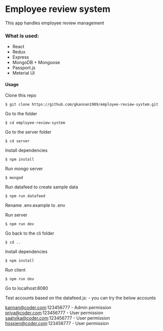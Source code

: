 # Employee review system
This app handles employee review management </br>

### What is used:
- React 
- Redux
- Express
- MongoDB + Mongoose
- Passport.js
- Meterial UI

#### Usage 
Clone this repo
```
$ git clone https://github.com/gkannan1989/employee-review-system.git
```

Go to the folder
```
$ cd employee-review-system
```

Go to the server folder
```
$ cd server
```

Install dependencies
```
$ npm install
```

Run mongo server
```
$ mongod
```

Run datafeed to create sample data
```
$ npm run datafeed
```

Rename .env.example to .env

Run server
```
$ npm run dev
```

Go back to the cli folder
```
$ cd ..
```

Install dependencies
```
$ npm install
```

Run client
```
$ npm run dev
```

Go to localhost:8080

Test accounts based on the datafeed.js: - you can try the below accounts 

kannan@coder.com:123456777 - Admin permission</br>
priya@coder.com:123456777 - User permission</br>
saatvika@coder.com:123456777 - User permission</br>
hossien@coder.com:123456777 - User permission</br>
